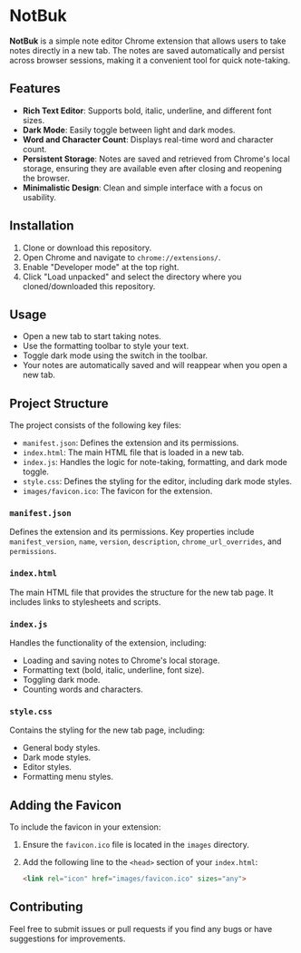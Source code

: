 # NotBuk

**NotBuk** is a simple note editor Chrome extension that allows users to take notes directly in a new tab. The notes are saved automatically and persist across browser sessions, making it a convenient tool for quick note-taking.

## Features

- **Rich Text Editor**: Supports bold, italic, underline, and different font sizes.
- **Dark Mode**: Easily toggle between light and dark modes.
- **Word and Character Count**: Displays real-time word and character count.
- **Persistent Storage**: Notes are saved and retrieved from Chrome's local storage, ensuring they are available even after closing and reopening the browser.
- **Minimalistic Design**: Clean and simple interface with a focus on usability.

## Installation

1. Clone or download this repository.
2. Open Chrome and navigate to `chrome://extensions/`.
3. Enable "Developer mode" at the top right.
4. Click "Load unpacked" and select the directory where you cloned/downloaded this repository.

## Usage

- Open a new tab to start taking notes.
- Use the formatting toolbar to style your text.
- Toggle dark mode using the switch in the toolbar.
- Your notes are automatically saved and will reappear when you open a new tab.

## Project Structure

The project consists of the following key files:

- `manifest.json`: Defines the extension and its permissions.
- `index.html`: The main HTML file that is loaded in a new tab.
- `index.js`: Handles the logic for note-taking, formatting, and dark mode toggle.
- `style.css`: Defines the styling for the editor, including dark mode styles.
- `images/favicon.ico`: The favicon for the extension.

### `manifest.json`

Defines the extension and its permissions. Key properties include `manifest_version`, `name`, `version`, `description`, `chrome_url_overrides`, and `permissions`.

### `index.html`

The main HTML file that provides the structure for the new tab page. It includes links to stylesheets and scripts.

### `index.js`

Handles the functionality of the extension, including:
- Loading and saving notes to Chrome's local storage.
- Formatting text (bold, italic, underline, font size).
- Toggling dark mode.
- Counting words and characters.

### `style.css`

Contains the styling for the new tab page, including:
- General body styles.
- Dark mode styles.
- Editor styles.
- Formatting menu styles.

## Adding the Favicon

To include the favicon in your extension:
1. Ensure the `favicon.ico` file is located in the `images` directory.
2. Add the following line to the `<head>` section of your `index.html`:

   ```html
   <link rel="icon" href="images/favicon.ico" sizes="any">

## Contributing
Feel free to submit issues or pull requests if you find any bugs or have suggestions for improvements.

